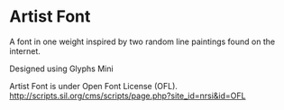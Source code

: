 # Artist Font

A font in one weight inspired by two random line paintings found on the internet.

Designed using Glyphs Mini

Artist Font is under Open Font License (OFL).
http://scripts.sil.org/cms/scripts/page.php?site_id=nrsi&id=OFL
